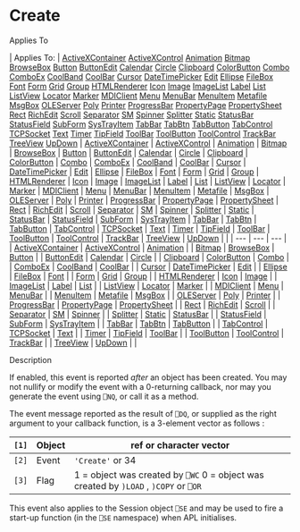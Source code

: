 




<h1 class="heading"><span class="name">Create</span></h1>

Applies To

| Applies To: | [ActiveXContainer](./activexcontainer.md) [ActiveXControl](./activexcontrol.md) [Animation](./animation.md) [Bitmap](./bitmap.md) [BrowseBox](./browsebox.md) [Button](./button.md) [ButtonEdit](./buttonedit.md) [Calendar](./calendar.md) [Circle](./circle.md) [Clipboard](./clipboard.md) [ColorButton](./colorbutton.md) [Combo](./combo.md) [ComboEx](./comboex.md) [CoolBand](./coolband.md) [CoolBar](./coolbar.md) [Cursor](./cursor.md) [DateTimePicker](./datetimepicker.md) [Edit](./edit.md) [Ellipse](./ellipse.md) [FileBox](./filebox.md) [Font](./font.md) [Form](./form.md) [Grid](./grid.md) [Group](./group.md) [HTMLRenderer](./htmlrenderer.md) [Icon](./icon.md) [Image](./image.md) [ImageList](./imagelist.md) [Label](./label.md) [List](./list.md) [ListView](./listview.md) [Locator](./locator.md) [Marker](./marker.md) [MDIClient](./mdiclient.md) [Menu](./menu.md) [MenuBar](./menubar.md) [MenuItem](./menuitem.md) [Metafile](./metafile.md) [MsgBox](./msgbox.md) [OLEServer](./oleserver.md) [Poly](./poly.md) [Printer](./printer.md) [ProgressBar](./progressbar.md) [PropertyPage](./propertypage.md) [PropertySheet](./propertysheet.md) [Rect](./rect.md) [RichEdit](./richedit.md) [Scroll](./scroll.md) [Separator](./separator.md) [SM](./sm.md) [Spinner](./spinner.md) [Splitter](./splitter.md) [Static](./static.md) [StatusBar](./statusbar.md) [StatusField](./statusfield.md) [SubForm](./subform.md) [SysTrayItem](./systrayitem.md) [TabBar](./tabbar.md) [TabBtn](./tabbtn.md) [TabButton](./tabbutton.md) [TabControl](./tabcontrol.md) [TCPSocket](./tcpsocket.md) [Text](./text.md) [Timer](./timer.md) [TipField](./tipfield.md) [ToolBar](./toolbar.md) [ToolButton](./toolbutton.md) [ToolControl](./toolcontrol.md) [TrackBar](./trackbar.md) [TreeView](./treeview.md) [UpDown](./updown.md) | [ActiveXContainer](./activexcontainer.md) | [ActiveXControl](./activexcontrol.md) | [Animation](./animation.md) | [Bitmap](./bitmap.md) | [BrowseBox](./browsebox.md) | [Button](./button.md) | [ButtonEdit](./buttonedit.md) | [Calendar](./calendar.md) | [Circle](./circle.md) | [Clipboard](./clipboard.md) | [ColorButton](./colorbutton.md) | [Combo](./combo.md) | [ComboEx](./comboex.md) | [CoolBand](./coolband.md) | [CoolBar](./coolbar.md) | [Cursor](./cursor.md) | [DateTimePicker](./datetimepicker.md) | [Edit](./edit.md) | [Ellipse](./ellipse.md) | [FileBox](./filebox.md) | [Font](./font.md) | [Form](./form.md) | [Grid](./grid.md) | [Group](./group.md) | [HTMLRenderer](./htmlrenderer.md) | [Icon](./icon.md) | [Image](./image.md) | [ImageList](./imagelist.md) | [Label](./label.md) | [List](./list.md) | [ListView](./listview.md) | [Locator](./locator.md) | [Marker](./marker.md) | [MDIClient](./mdiclient.md) | [Menu](./menu.md) | [MenuBar](./menubar.md) | [MenuItem](./menuitem.md) | [Metafile](./metafile.md) | [MsgBox](./msgbox.md) | [OLEServer](./oleserver.md) | [Poly](./poly.md) | [Printer](./printer.md) | [ProgressBar](./progressbar.md) | [PropertyPage](./propertypage.md) | [PropertySheet](./propertysheet.md) | [Rect](./rect.md) | [RichEdit](./richedit.md) | [Scroll](./scroll.md) | [Separator](./separator.md) | [SM](./sm.md) | [Spinner](./spinner.md) | [Splitter](./splitter.md) | [Static](./static.md) | [StatusBar](./statusbar.md) | [StatusField](./statusfield.md) | [SubForm](./subform.md) | [SysTrayItem](./systrayitem.md) | [TabBar](./tabbar.md) | [TabBtn](./tabbtn.md) | [TabButton](./tabbutton.md) | [TabControl](./tabcontrol.md) | [TCPSocket](./tcpsocket.md) | [Text](./text.md) | [Timer](./timer.md) | [TipField](./tipfield.md) | [ToolBar](./toolbar.md) | [ToolButton](./toolbutton.md) | [ToolControl](./toolcontrol.md) | [TrackBar](./trackbar.md) | [TreeView](./treeview.md) | [UpDown](./updown.md) |  |
| --- | --- | ---  |
| [ActiveXContainer](./activexcontainer.md) | [ActiveXControl](./activexcontrol.md) | [Animation](./animation.md) |
| [Bitmap](./bitmap.md) | [BrowseBox](./browsebox.md) | [Button](./button.md) |
| [ButtonEdit](./buttonedit.md) | [Calendar](./calendar.md) | [Circle](./circle.md) |
| [Clipboard](./clipboard.md) | [ColorButton](./colorbutton.md) | [Combo](./combo.md) |
| [ComboEx](./comboex.md) | [CoolBand](./coolband.md) | [CoolBar](./coolbar.md) |
| [Cursor](./cursor.md) | [DateTimePicker](./datetimepicker.md) | [Edit](./edit.md) |
| [Ellipse](./ellipse.md) | [FileBox](./filebox.md) | [Font](./font.md) |
| [Form](./form.md) | [Grid](./grid.md) | [Group](./group.md) |
| [HTMLRenderer](./htmlrenderer.md) | [Icon](./icon.md) | [Image](./image.md) |
| [ImageList](./imagelist.md) | [Label](./label.md) | [List](./list.md) |
| [ListView](./listview.md) | [Locator](./locator.md) | [Marker](./marker.md) |
| [MDIClient](./mdiclient.md) | [Menu](./menu.md) | [MenuBar](./menubar.md) |
| [MenuItem](./menuitem.md) | [Metafile](./metafile.md) | [MsgBox](./msgbox.md) |
| [OLEServer](./oleserver.md) | [Poly](./poly.md) | [Printer](./printer.md) |
| [ProgressBar](./progressbar.md) | [PropertyPage](./propertypage.md) | [PropertySheet](./propertysheet.md) |
| [Rect](./rect.md) | [RichEdit](./richedit.md) | [Scroll](./scroll.md) |
| [Separator](./separator.md) | [SM](./sm.md) | [Spinner](./spinner.md) |
| [Splitter](./splitter.md) | [Static](./static.md) | [StatusBar](./statusbar.md) |
| [StatusField](./statusfield.md) | [SubForm](./subform.md) | [SysTrayItem](./systrayitem.md) |
| [TabBar](./tabbar.md) | [TabBtn](./tabbtn.md) | [TabButton](./tabbutton.md) |
| [TabControl](./tabcontrol.md) | [TCPSocket](./tcpsocket.md) | [Text](./text.md) |
| [Timer](./timer.md) | [TipField](./tipfield.md) | [ToolBar](./toolbar.md) |
| [ToolButton](./toolbutton.md) | [ToolControl](./toolcontrol.md) | [TrackBar](./trackbar.md) |
| [TreeView](./treeview.md) | [UpDown](./updown.md) |  |


Description


If enabled, this event is reported *after* an object has been created.
You may not nullify or modify the event with a 0-returning callback, nor may you
generate the event using `⎕NQ`, or call it
as a method.


The event message reported as the result of `⎕DQ`,
or supplied as the right argument to your callback function, is a 3-element
vector as follows :

| `[1]` | Object | ref or character vector |
| --- | --- | ---  |
| `[2]` | Event | `'Create'` or 34 |
| `[3]` | Flag | 1 = object was created by `⎕WC` 0 = object was created by `)LOAD` , `)COPY` or `⎕OR` |


This event also applies to the Session object `⎕SE` and may be used to fire a start-up function (in the `⎕SE` namespace) when APL initialises.




